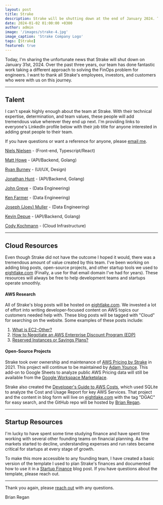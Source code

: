 ```yaml
---
layout: post
title: Strake
description: Strake will be shutting down at the end of January 2024. This post is to share some details on our team, an update on our open source projects, and other developer content.
date: 2024-01-02 01:00:00 +0300
author: admin
image: '/images/strake-4.jpg'
image_caption: 'Strake Company Logo'
tags: [Strake]
featured: true
---
```

Today, I'm sharing the unfortunate news that Strake will shut down on January 31st, 2024. Over the past three years, our team has done fantastic work taking a different approach to solving the FinOps problem for engineers. I want to thank all Strake's employees, investors, and customers who were with us on this journey.

---

## Talent

I can't speak highly enough about the team at Strake. With their technical expertise, determination, and team values, these people will add tremendous value wherever they end up next. I'm providing links to everyone's LinkedIn profile below with their job title for anyone interested in adding great people to their team.

If you have questions or want a reference for anyone, please [email me]([mailto:brian@eightlake.com](mailto:brian@eightlake.com)). 

[Niels Nielsen](https://www.linkedin.com/in/ACoAAAqmKQAB9KeqE_ZJYp5Uh_VVTBWsWwuxocE) - (Front-end, Typescript/React)

[Matt Howe](https://www.linkedin.com/in/ACoAACWckcgBg1Q9GwIGP16DUUMw3lQToyGeCTs) - (API/Backend, Golang)

[Ryan Burney](https://www.linkedin.com/in/ryan-burney/) - (UI/UX, Design)

[Jonathan Hunt](https://www.linkedin.com/in/ACoAAAAy6iwBhLaUvn_-SXEDEjDSNtKvlAsPY7c) - (API/Backend, Golang)

[John Greve](https://www.linkedin.com/in/ACoAAAFlHdQByDvuUgjpovF5wgCTZVTx5xOiFzA) - (Data Engineering)

[Ken Farmer](https://www.linkedin.com/in/ACoAAAE0ho0BjNqU_XEJmkwIxDWBY_RoECU9vRI) - (Data Engineering)

[Joseph (Joey) Muller](https://www.linkedin.com/in/ACoAABUbHqcB3qu9CXfJAldrBeKOMV6KDqV60Bk) - (Data Engineering)

[Kevin Depue](https://www.linkedin.com/in/ACoAAACb-iEBYBvRvKa7guyJWtJTuHKmvKZQzwE) - (API/Backend, Golang)

[Cody Kochmann](https://www.linkedin.com/in/ACoAAAv2Z-UByjacWpgsiPLH3dW9-GhRzZVGeYY) - (Cloud Infrastructure)

---

## Cloud Resources

Even though Strake did not have the outcome I hoped it would, there was a tremendous amount of value created by this team. I've been working on adding blog posts, open-source projects, and other startup tools we used to [eightlake.com](https://eightlake.com) (Finally, a use for that email domain I've had for years). These resources will always be free to help development teams and startups operate smoothly.

#### AWS Research

All of Strake's blog posts will be hosted on [eightlake.com](https://eightlake.com). We invested a lot of effort into writing developer-focused content on AWS topics our customers needed help with. These blog posts will be tagged with "Cloud" for searching on the website. Some examples of these posts include:
1. [What is EC2-Other?](https://eightlake.com/what-is-ec2-other)
2. [How to Negotiate an AWS Enterprise Discount Program (EDP)](https://eightlake.com/enterprise-discount-program)
3. [Reserved Instances or Savings Plans?](https://eightlake.com/reserved-instances-or-savings-plans)


#### Open-Source Projects

Strake took over ownership and maintenance of [AWS Pricing by Strake](https://eightlake.com/aws-pricing-for-google-sheets) in 2021. This project will continue to be maintained by [Adam Younce](https://github.com/aryounce). This add-on to Google Sheets to analyze public AWS Pricing data will still be available from the [Google Workspace Marketplace](https://workspace.google.com/marketplace/app/aws_pricing_by_strake/378787760903).

Strake also created the [Developer's Guide to AWS Costs](), which used SQLite to analyze the Cost and Usage Report for key AWS Services. That project and the content in blog form will live on [eightlake.com](https://eightlake.com/developer-guide-to-aws-costs) with the tag "DGAC" for easy search, and the GitHub repo will be hosted by [Brian Regan](https://github.com/reganbrianpatrick). 

---

## Startup Resources

I'm lucky to have spent some time studying finance and have spent time working with several other founding teams on financial planning. As the markets started to decline, understanding expenses and run rates became critical for startups at every stage of growth. 

To make this more accessible to any founding team, I have created a basic version of the template I used to plan Strake's finances and documented how to use it in a [Startup Finance](https://eightlake.com/startup-finance) blog post. If you have questions about the template, please reach out.

---

Thank you again, please [reach out](mailto:brian@eightlake.com) with any questions.

Brian Regan
